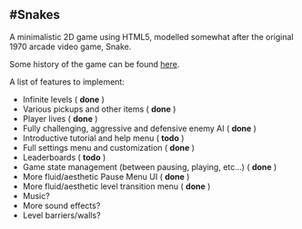 #Snakes
----------------------------

A minimalistic 2D game using HTML5, modelled somewhat after the original 1970 arcade video game, Snake.

Some history of the game can be found [here](http://en.wikipedia.org/wiki/Snake_%28video_game%29).

A list of features to implement:
* Infinite levels ( **done** )
* Various pickups and other items ( **done** )
* Player lives ( **done** )
* Fully challenging, aggressive and defensive enemy AI ( **done** )
* Introductive tutorial and help menu ( **todo** )
* Full settings menu and customization ( **done** )
* Leaderboards ( **todo** )
* Game state management (between pausing, playing, etc...) ( **done** )
* More fluid/aesthetic Pause Menu UI ( **done** )
* More fluid/aesthetic level transition menu ( **done** )
* Music?
* More sound effects?
* Level barriers/walls?
